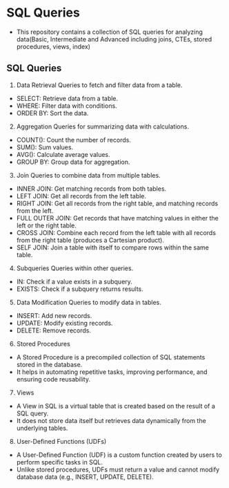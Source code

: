 # SQL Queries
- This repository contains a collection of SQL queries for analyzing data(Basic, Intermediate and Advanced including joins, CTEs, stored procedures, views, index)

## SQL Queries
1. Data Retrieval
Queries to fetch and filter data from a table.

- SELECT: Retrieve data from a table.
- WHERE: Filter data with conditions.
- ORDER BY: Sort the data.

2. Aggregation
Queries for summarizing data with calculations.

- COUNT(): Count the number of records.
- SUM(): Sum values.
- AVG(): Calculate average values.
- GROUP BY: Group data for aggregation.

3. Join
Queries to combine data from multiple tables.

- INNER JOIN: Get matching records from both tables.
- LEFT JOIN: Get all records from the left table.
- RIGHT JOIN: Get all records from the right table, and matching records from the left.
- FULL OUTER JOIN: Get records that have matching values in either the left or the right table.
- CROSS JOIN: Combine each record from the left table with all records from the right table (produces a Cartesian product).
- SELF JOIN: Join a table with itself to compare rows within the same table.

4. Subqueries
Queries within other queries.

- IN: Check if a value exists in a subquery.
- EXISTS: Check if a subquery returns results.

5. Data Modification
Queries to modify data in tables.

- INSERT: Add new records.
- UPDATE: Modify existing records.
- DELETE: Remove records.

6. Stored Procedures

- A Stored Procedure is a precompiled collection of SQL statements stored in the database.
- It helps in automating repetitive tasks, improving performance, and ensuring code reusability.

7. Views

- A View in SQL is a virtual table that is created based on the result of a SQL query.
- It does not store data itself but retrieves data dynamically from the underlying tables.

8. User-Defined Functions (UDFs)

- A User-Defined Function (UDF) is a custom function created by users to perform specific tasks in SQL.
- Unlike stored procedures, UDFs must return a value and cannot modify database data (e.g., INSERT, UPDATE, DELETE).
